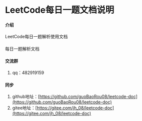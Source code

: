 # LeetCode每日一题文档说明

#### 介绍
LeetCode每日一题解析使用文档

#### 
每日一题解析文档


#### 交流群

1.  qq：482919159





#### 同步

1.  github地址：[https://github.com/guoBaoRou08/leetcode-doc](https://github.com/guoBaoRou08/leetcode-doc)
2.  gitee地址：[https://gitee.com/jh_08/leetcode-doc](https://gitee.com/jh_08/leetcode-doc)


